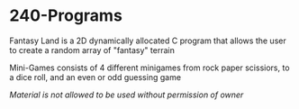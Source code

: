 # 240-Programs
Fantasy Land is a 2D dynamically allocated C program that allows the user to create a random array of "fantasy" terrain

Mini-Games consists of 4 different minigames from rock paper scissiors, to a dice roll, and an even or odd guessing game

*Material is not allowed to be used without permission of owner*

